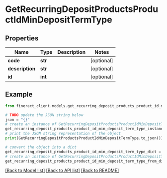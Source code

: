 # GetRecurringDepositProductsProductIdMinDepositTermType


## Properties

Name | Type | Description | Notes
------------ | ------------- | ------------- | -------------
**code** | **str** |  | [optional] 
**description** | **str** |  | [optional] 
**id** | **int** |  | [optional] 

## Example

```python
from fineract_client.models.get_recurring_deposit_products_product_id_min_deposit_term_type import GetRecurringDepositProductsProductIdMinDepositTermType

# TODO update the JSON string below
json = "{}"
# create an instance of GetRecurringDepositProductsProductIdMinDepositTermType from a JSON string
get_recurring_deposit_products_product_id_min_deposit_term_type_instance = GetRecurringDepositProductsProductIdMinDepositTermType.from_json(json)
# print the JSON string representation of the object
print(GetRecurringDepositProductsProductIdMinDepositTermType.to_json())

# convert the object into a dict
get_recurring_deposit_products_product_id_min_deposit_term_type_dict = get_recurring_deposit_products_product_id_min_deposit_term_type_instance.to_dict()
# create an instance of GetRecurringDepositProductsProductIdMinDepositTermType from a dict
get_recurring_deposit_products_product_id_min_deposit_term_type_from_dict = GetRecurringDepositProductsProductIdMinDepositTermType.from_dict(get_recurring_deposit_products_product_id_min_deposit_term_type_dict)
```
[[Back to Model list]](../README.md#documentation-for-models) [[Back to API list]](../README.md#documentation-for-api-endpoints) [[Back to README]](../README.md)


